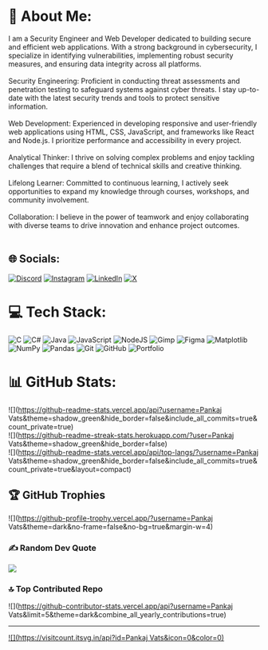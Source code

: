 # 💫 About Me:
I am a Security Engineer and Web Developer dedicated to building secure and efficient web applications. With a strong background in cybersecurity, I specialize in identifying vulnerabilities, implementing robust security measures, and ensuring data integrity across all platforms.<br><br>Security Engineering: Proficient in conducting threat assessments and penetration testing to safeguard systems against cyber threats. I stay up-to-date with the latest security trends and tools to protect sensitive information.<br><br>Web Development: Experienced in developing responsive and user-friendly web applications using HTML, CSS, JavaScript, and frameworks like React and Node.js. I prioritize performance and accessibility in every project.<br><br>Analytical Thinker: I thrive on solving complex problems and enjoy tackling challenges that require a blend of technical skills and creative thinking.<br><br>Lifelong Learner: Committed to continuous learning, I actively seek opportunities to expand my knowledge through courses, workshops, and community involvement.<br><br>Collaboration: I believe in the power of teamwork and enjoy collaborating with diverse teams to drive innovation and enhance project outcomes.<br><br>


## 🌐 Socials:
[![Discord](https://img.shields.io/badge/Discord-%237289DA.svg?logo=discord&logoColor=white)](https://discord.gg/https://discord.gg/TCsrdybq) [![Instagram](https://img.shields.io/badge/Instagram-%23E4405F.svg?logo=Instagram&logoColor=white)](https://instagram.com/PankajVatsss) [![LinkedIn](https://img.shields.io/badge/LinkedIn-%230077B5.svg?logo=linkedin&logoColor=white)](https://linkedin.com/in/PankajVatsss) [![X](https://img.shields.io/badge/X-black.svg?logo=X&logoColor=white)](https://x.com/PankajVatsss) 

# 💻 Tech Stack:
![C](https://img.shields.io/badge/c-%2300599C.svg?style=plastic&logo=c&logoColor=white) ![C#](https://img.shields.io/badge/c%23-%23239120.svg?style=plastic&logo=csharp&logoColor=white) ![Java](https://img.shields.io/badge/java-%23ED8B00.svg?style=plastic&logo=openjdk&logoColor=white) ![JavaScript](https://img.shields.io/badge/javascript-%23323330.svg?style=plastic&logo=javascript&logoColor=%23F7DF1E) ![NodeJS](https://img.shields.io/badge/node.js-6DA55F?style=plastic&logo=node.js&logoColor=white) ![Gimp](https://img.shields.io/badge/Gimp-657D8B?style=plastic&logo=gimp&logoColor=FFFFFF) ![Figma](https://img.shields.io/badge/figma-%23F24E1E.svg?style=plastic&logo=figma&logoColor=white) ![Matplotlib](https://img.shields.io/badge/Matplotlib-%23ffffff.svg?style=plastic&logo=Matplotlib&logoColor=black) ![NumPy](https://img.shields.io/badge/numpy-%23013243.svg?style=plastic&logo=numpy&logoColor=white) ![Pandas](https://img.shields.io/badge/pandas-%23150458.svg?style=plastic&logo=pandas&logoColor=white) ![Git](https://img.shields.io/badge/git-%23F05033.svg?style=plastic&logo=git&logoColor=white) ![GitHub](https://img.shields.io/badge/github-%23121011.svg?style=plastic&logo=github&logoColor=white) ![Portfolio](https://img.shields.io/badge/Portfolio-%23000000.svg?style=plastic&logo=firefox&logoColor=#FF7139)
# 📊 GitHub Stats:
![](https://github-readme-stats.vercel.app/api?username=Pankaj Vats&theme=shadow_green&hide_border=false&include_all_commits=true&count_private=true)<br/>
![](https://github-readme-streak-stats.herokuapp.com/?user=Pankaj Vats&theme=shadow_green&hide_border=false)<br/>
![](https://github-readme-stats.vercel.app/api/top-langs/?username=Pankaj Vats&theme=shadow_green&hide_border=false&include_all_commits=true&count_private=true&layout=compact)

## 🏆 GitHub Trophies
![](https://github-profile-trophy.vercel.app/?username=Pankaj Vats&theme=dark&no-frame=false&no-bg=true&margin-w=4)

### ✍️ Random Dev Quote
![](https://quotes-github-readme.vercel.app/api?type=horizontal&theme=radical)

### 🔝 Top Contributed Repo
![](https://github-contributor-stats.vercel.app/api?username=Pankaj Vats&limit=5&theme=dark&combine_all_yearly_contributions=true)

---
[![](https://visitcount.itsvg.in/api?id=Pankaj Vats&icon=0&color=0)](https://visitcount.itsvg.in)

<!-- Proudly created with GPRM ( https://gprm.itsvg.in ) -->
